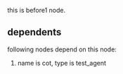 

this is before1 node.
## dependents 
following nodes depend on this node:

1. name is cot, type is test_agent
